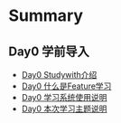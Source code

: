# Summary

## Day0 学前导入

* [Day0 Studywith介绍](README.md)
* [Day0 什么是Feature学习](chapter1.md)
* [Day0 学习系统使用说明](day-xue-xi-xi-tong-shi-yong-shuo-ming.md)
* [Day0 本次学习主题说明](day0-ben-ci-xue-xi-zhu-ti.md)

